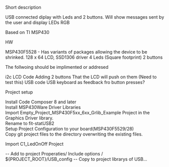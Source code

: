 Short description

USB connected diplay with Leds and 2 buttons. Will show messages sent by the user and display LEDs RGB

Based on TI MSP430

HW

MSP430F5528 - Has variants of packages allowing the device to be shrinked. 128 x 64 LCD, SSD1306 driver 4 Leds (Square footprint) 2 buttons

The follwoing should be implimented or addresed

i2c LCD Code
Adding 2 buttons That the LCD will push on them (Need to test this)
USB code
USB keyboard as feedback fro button presses?

Project setup

Install Code Composer 8 and later<br>
Install MSP430Ware Driver Libraries<br>
Import Empty_Project_MSP430F5xx_6xx_Grlib_Example Project in the Graphics Driver library.<br> 
Rename to fit-statUSB2<br>
Setup Project Configuration to your board(MSP430F5529/28)<br>
Copy git project files to the directory overwriting the existing files.<br>

Import C1_LedOnOff Project 

-- Add to project Properaties/ Include options / ${PROJECT_ROOT}/USB_config
-- Copy to project librarys of USB...